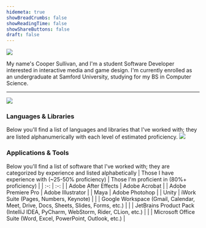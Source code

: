 ```yaml
---
hidemeta: true
showBreadCrumbs: false
showReadingTime: false
showShareButtons: false
draft: false
---
```


![](/images/profile-picture.png#center)

My name's Cooper Sullivan, and I'm a student Software Developer interested in interactive media and game design.
I'm currently enrolled as an undergraduate at Samford University, studying for my BS in Computer Science.

*** 

![](https://github-readme-stats.vercel.app/api?username=coopersully&bg_color=00000000&text_color=58a6ff&show_icons=true&include_all_commits=true#center)

### Languages & Libraries
Below you'll find a list of languages and libraries that I've worked with; they are listed alphanumerically with each level of estimated proficiency.
![](/images/about/languages.png)

### Applications & Tools
Below you'll find a list of software that I've worked with; they are categorized by experience and listed alphabetically
| Those I have experience with (~25-50% proficiency) | Those I'm proficient in (80%+ proficiency) |
| :-: | :-: |
| Adobe After Effects | Adobe Acrobat |
| Adobe Premiere Pro | Adobe Illustrator |
| Maya | Adobe Photohop |
| Unity | iWork Suite (Pages, Numbers, Keynote) |
| | Google Workspace (Gmail, Calendar, Meet, Drive, Docs, Sheets, Slides, Forms, etc.) |
| | JetBrains Product Pack (IntelliJ IDEA, PyCharm, WebStorm, Rider, CLion, etc.) |
| | Microsoft Office Suite (Word, Excel, PowerPoint, Outlook, etc.) |